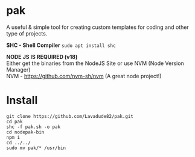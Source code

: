 # pak
A useful & simple tool for creating custom templates for coding and other type of projects.

**SHC - Shell Compiler**
  ``sudo apt install shc``

**NODE JS IS REQUIRED (v18)**  
Either get the binaries from the NodeJS Site or use NVM (Node Version Manager)  
NVM - https://github.com/nvm-sh/nvm (A great node project!)

# Install
``git clone https://github.com/Lavadude82/pak.git``  
``cd pak``  
``shc -f pak.sh -o pak``  
``cd nodepak-bin``  
``npm i``  
``cd ../../``  
``sudo mv pak/* /usr/bin``

